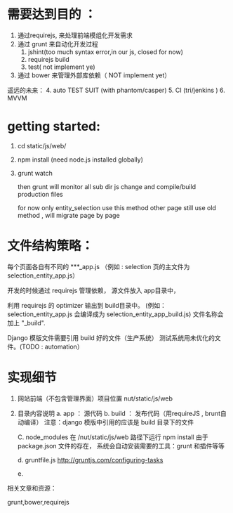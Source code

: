 
需要达到目的 ： 
==================   
   1. 通过requirejs, 来处理前端模组化开发需求
   2. 通过 grunt 来自动化开发过程
      1. jshint(too much syntax error,in our js, closed for now)
      2. requirejs build
      3. test( not implement ye)
   3. 通过 bower 来管理外部库依赖（ NOT implement yet）
   
   
遥远的未来： 
    4. auto TEST SUIT (with phantom/casper)
    5. CI (tri/jenkins )
    6. MVVM 
      

getting started:
===================
1. cd  static/js/web/
2. npm install (need node.js installed globally)
3. grunt watch 
   
   then grunt will monitor all sub dir js change 
   and compile/build production files 
   
   for now only entity_selection use this method 
   other page still use old method , 
   will migrate page by page
   
文件结构策略： 
====================
   每个页面各自有不同的 ***_app.js
   （例如 : selection 页的主文件为 selection_entity_app.js）
   
   开发的时候通过 requirejs 管理依赖，
   源文件放入 app目录中，
   
   
   利用 requirejs 的 optimizer 输出到 build目录中。
   (例如：selection_entity_app.js 会编译成为 selection_entity_app_build.js)
   文件名称会加上 "_build".
   
   Django 模版文件需要引用 build 好的文件（生产系统）
          测试系统用未优化的文件。(TODO : automation）
          

实现细节
===============================
1. 网站前端（不包含管理界面）项目位置
    nut/static/js/web

2. 目录内容说明 
   a. app  ： 源代码
   b. build  ： 发布代码（用requireJS , brunt自动编译）
      注意：django 模版中引用的应该是 build 目录下的文件
      
   C. node_modules 
      在 /nut/static/js/web 路径下运行 npm install 
      由于 package.json 文件的存在， 系统会自动安装需要的工具：grunt 和插件等等
      
   d. gruntfile.js 
      http://gruntjs.com/configuring-tasks
      
   e.   
   
相关文章和资源：

grunt,bower,requirejs

